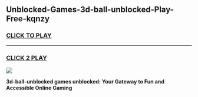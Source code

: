 
## Unblocked-Games-3d-ball-unblocked-Play-Free-kqnzy
<h3>
<a href="https://premium76.site?title=3d-ball-unblocked&ref=18A1">CLICK TO PLAY</a></h3>
<hr>

<h3>
<a href="https://premium76.site?title=3d-ball-unblocked&ref=18A1">CLICK 2 PLAY</a>
  
</h3>

<a href="https://premium76.site?title=3d-ball-unblocked&ref=18A1"><img src="https://clearcache.store/games.png"></a>


**3d-ball-unblocked games unblocked: Your Gateway to Fun and Accessible Online Gaming**
